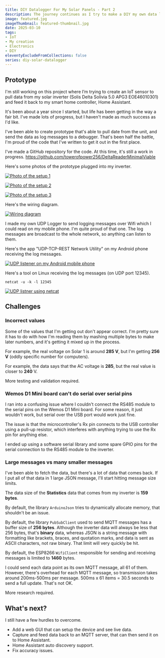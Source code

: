 ```yaml
---
title: DIY Datalogger For My Solar Panels - Part 2 
description: The journey continues as I try to make a DIY my own data logger for my home's solar inverter. I haven't finished it, but I've made some big steps.
image: featured.jpg
imageThumbnail: featured-thumbnail.jpg
date: 2025-03-10
tags:
- IoT
- My creation
- Electronics
- DIY
eleventyExcludeFromCollections: false
series: diy-solar-datalogger
---
```


## Prototype 
I'm still working on this project where I’m trying to create an IoT sensor to pull data from my solar inverter (Solis Delta Solivia 5.0 APG3 EOE46010301) and feed it back to my smart home controller, Home Assistant. 

It's been about a year since I started, but life has been getting in the way a fair bit. I've made lots of progress, but I haven't made as much success as I'd like.

I've been able to create prototype that's able to pull date from the unit, and send the data as log messages to a debugger. That's been half the battle, I'm proud of the code that I've written to get it out in the first place. 

I've made a GitHub repository for the code. At this time, it's still a work in progress. 
https://github.com/towerofpower256/DeltaReaderMinimalViable 

Here's some photos of the prototype plugged into my inverter. 

[![Photo of the setup 1](setup-1.jpg)](setup-1.jpg)

[![Photo of the setup 2](setup-2.jpg)](setup-2.jpg)

[![Photo of the setup 3](setup-3.jpg)](setup-3.jpg)

Here's the wiring diagram. 

[![Wiring diagram](wiring_diagram.jpeg)](wiring_diagram.jpeg)

I made my own UDP Logger to send logging messages over Wifi which I could read on my mobile phone. I'm quite proud of that one. 
The log messages are broadcast to the whole network, so anything can listen to them. 

Here's the app "UDP-TCP-REST Network Utility" on my Android phone receiving the log messages. 

[![UDP listener on my Android mobile phone](udp-listener-android-mobile.jpeg)](udp-listener-android-mobile.jpeg)

Here's a tool on Linux receiving the log messages (on UDP port 12345). 

```
netcat -u -k -l 12345 
```

[![UDP listner using netcat](udp-listener-linux-netcat.png)](udp-listener-linux-netcat.png)

## Challenges 
### Incorrect values 
Some of the values that I'm getting out don't appear correct. I'm pretty sure it has to do with how I'm reading them by mashing multiple bytes to make later numbers, and it's getting it mixed up in the process. 

For example, the real voltage on Solar 1 is around **285 V**, but I'm getting **256 V** (oddly specific number for computers).

For example, the data says that the AC voltage is **285**, but the real value is closer to **240** V. 

More testing and validation required. 

### Wemos D1 Mini board can't do serial over serial pins 
I ran into a confusing issue where I couldn't connect the RS485 module to the serial pins on the Wemos D1 Mini board. For some reason, it just wouldn't work, but serial over the USB port would work just fine. 

The issue is that the microcontroller's Rx pin connects to the USB controller using a pull-up resistor, which interferes with anything trying to use the Rx pin for anything else. 

I ended up using a software serial library and some spare GPIO pins for the serial connection to the RS485 module to the inverter. 

### Large messages vs many smaller messages 
I've been able to fetch the data, but there's a lot of data that comes back. If I put all of that data in 1 large JSON message, I'll start hitting message size limits. 

The data size of the **Statistics** data that comes from my inverter is **159 bytes**. 

By default, the library `ArduinoJson` tries to dynamically allocate memory, that shouldn't be an issue. 

By default, the library `PubSubClient` used to send MQTT messages has a buffer size of **256 bytes**. Although the inverter data will always be less that 256 bytes, that's **binary** data, whereas JSON is a string message with formatting like brackets, braces, and quotation marks, and data is sent as ASCII characters, not raw binary. That limit will very quickly be hit. 

By default, the ESP8266 `WifiClient` responsible for sending and receiving messages is limited to **1460** bytes. 

I could send each data point as its own MQTT message, all 61 of them. However, there's overhead for each MQTT message, so transmission takes around 200ms-500ms per message. 500ms x 61 items = 30.5 seconds to send a full update. That's not OK. 

More research required. 

## What's next? 
I still have a few hurdles to overcome. 
* Add a web GUI that can setup the device and see live data. 
* Capture and feed data back to an MQTT server, that can then send it on to Home Assistant. 
* Home Assistant auto discovery support. 
* Fix accuracy issues. 